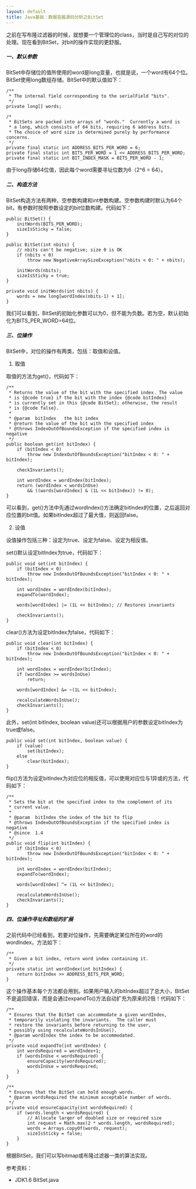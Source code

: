 ```yaml
---
layout: default
title: Java基础：数据容器源码分析之BitSet
---
```

之前在写布隆过滤器的时候，就想要一个管理位的class，当时是自己写的对位的处理。现在看到BitSet，对bit的操作实现的更舒服。

##### 一、默认参数

BitSet中存储位的值所使用的word是long变量，也就是说，一个word有64个位。BitSet使用long数组存储。BitSet中的默认值如下：

    /**
     * The internal field corresponding to the serialField "bits".
     */
    private long[] words;

    /*
     * BitSets are packed into arrays of "words."  Currently a word is
     * a long, which consists of 64 bits, requiring 6 address bits.
     * The choice of word size is determined purely by performance concerns.
     */
    private final static int ADDRESS_BITS_PER_WORD = 6;
    private final static int BITS_PER_WORD = 1 << ADDRESS_BITS_PER_WORD;
    private final static int BIT_INDEX_MASK = BITS_PER_WORD - 1;

由于long存储64位值，因此每个word需要寻址位数为6（2^6 = 64）。

##### 二、构造方法

BitSet构造方法有两种，空参数构建和int参数构建。空参数构建时默认为64个bit，有参数时按照参数设定的bit位数构建。代码如下：

    public BitSet() {
        initWords(BITS_PER_WORD);
        sizeIsSticky = false;
    }

    public BitSet(int nbits) {
        // nbits can't be negative; size 0 is OK
        if (nbits < 0)
            throw new NegativeArraySizeException("nbits < 0: " + nbits);

        initWords(nbits);
        sizeIsSticky = true;
    }

    private void initWords(int nbits) {
        words = new long[wordIndex(nbits-1) + 1];
    }

我们可以看到，BitSet的初始化参数可以为0，但不能为负数。若为空，默认初始化为BITS_PER_WORD=64位。

##### 三、位操作

BitSet中，对位的操作有两类，包括：取值和设值。

1. 取值

取值的方法为get()，代码如下：

    /**
     * Returns the value of the bit with the specified index. The value
     * is {@code true} if the bit with the index {@code bitIndex}
     * is currently set in this {@code BitSet}; otherwise, the result
     * is {@code false}.
     *
     * @param  bitIndex   the bit index
     * @return the value of the bit with the specified index
     * @throws IndexOutOfBoundsException if the specified index is negative
     */
    public boolean get(int bitIndex) {
        if (bitIndex < 0)
            throw new IndexOutOfBoundsException("bitIndex < 0: " + bitIndex);

        checkInvariants();

        int wordIndex = wordIndex(bitIndex);
        return (wordIndex < wordsInUse)
            && ((words[wordIndex] & (1L << bitIndex)) != 0);
    }

可以看到，get()方法中先通过wordIndex()方法确定bitIndex的位置，之后返回对应位置的bit值。如果bitIndex超过了最大值，则返回false。

2. 设值

设值操作包括三种：设定为true、设定为false、设定为相反值。

set()默认设定bitIndex为true，代码如下：

    public void set(int bitIndex) {
        if (bitIndex < 0)
            throw new IndexOutOfBoundsException("bitIndex < 0: " + bitIndex);

        int wordIndex = wordIndex(bitIndex);
        expandTo(wordIndex);

        words[wordIndex] |= (1L << bitIndex); // Restores invariants

        checkInvariants();
    }

clear()方法为设定bitIndex为false，代码如下：

    public void clear(int bitIndex) {
        if (bitIndex < 0)
            throw new IndexOutOfBoundsException("bitIndex < 0: " + bitIndex);

        int wordIndex = wordIndex(bitIndex);
        if (wordIndex >= wordsInUse)
            return;

        words[wordIndex] &= ~(1L << bitIndex);

        recalculateWordsInUse();
        checkInvariants();
    }

此外，set(int bitIndex, boolean value)还可以根据用户的参数设定bitIndex为true或false。


    public void set(int bitIndex, boolean value) {
        if (value)
            set(bitIndex);
        else
            clear(bitIndex);
    }

flip()方法为设定bitIndex为对应位的相反值，可以使用对应位与1异或的方法，代码如下：

    /**
     * Sets the bit at the specified index to the complement of its
     * current value.
     *
     * @param  bitIndex the index of the bit to flip
     * @throws IndexOutOfBoundsException if the specified index is negative
     * @since  1.4
     */
    public void flip(int bitIndex) {
        if (bitIndex < 0)
            throw new IndexOutOfBoundsException("bitIndex < 0: " + bitIndex);

        int wordIndex = wordIndex(bitIndex);
        expandTo(wordIndex);

        words[wordIndex] ^= (1L << bitIndex);

        recalculateWordsInUse();
        checkInvariants();
    }

##### 四、位操作寻址和数组的扩展

之前代码中已经看到，若要对位操作，先需要确定某位所在的word的wordIndex，方法如下：

    /**
     * Given a bit index, return word index containing it.
     */
    private static int wordIndex(int bitIndex) {
        return bitIndex >> ADDRESS_BITS_PER_WORD;
    }

这个操作基本每个方法都会用到。如果用户输入的bitIndex超过了总大小，BitSet不是返回错误，而是会通过expandTo()方法自动扩充为原来的2倍！代码如下：

    /**
     * Ensures that the BitSet can accommodate a given wordIndex,
     * temporarily violating the invariants.  The caller must
     * restore the invariants before returning to the user,
     * possibly using recalculateWordsInUse().
     * @param wordIndex the index to be accommodated.
     */
    private void expandTo(int wordIndex) {
        int wordsRequired = wordIndex+1;
        if (wordsInUse < wordsRequired) {
            ensureCapacity(wordsRequired);
            wordsInUse = wordsRequired;
        }
    }

    /**
     * Ensures that the BitSet can hold enough words.
     * @param wordsRequired the minimum acceptable number of words.
     */
    private void ensureCapacity(int wordsRequired) {
        if (words.length < wordsRequired) {
            // Allocate larger of doubled size or required size
            int request = Math.max(2 * words.length, wordsRequired);
            words = Arrays.copyOf(words, request);
            sizeIsSticky = false;
        }
    }

根据BitSet，我们可以写bitmap或布隆过滤器一类的算法实现。

参考资料：

* JDK1.6 BitSet.java